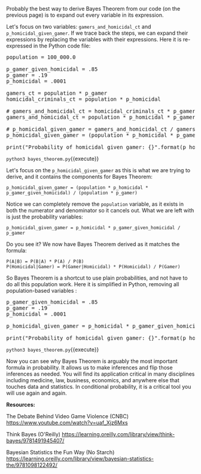 Probably the best way to derive Bayes Theorem from our code (on the previous page) is to expand out every variable in its expression. 

Let's focus on two variables: `gamers_and_homicidal_ct` and `p_homicidal_given_gamer`. If we trace back the steps, we can expand their expressions by replacing the variables with their expressions. Here it is re-expressed in the Python code file: 

<pre class="file" data-filename="bayes_theorem.py" data-target="replace">
population = 100_000.0

p_gamer_given_homicidal = .85
p_gamer = .19
p_homicidal = .0001

gamers_ct = population * p_gamer
homicidal_criminals_ct = population * p_homicidal

# gamers_and_homicidal_ct = homicidal_criminals_ct * p_gamer_given_homicidal
gamers_and_homicidal_ct = population * p_homicidal * p_gamer_given_homicidal

# p_homicidal_given_gamer = gamers_and_homicidal_ct / gamers_ct
p_homicidal_given_gamer = (population * p_homicidal * p_gamer_given_homicidal) / (population * p_gamer)

print("Probability of homicidal given gamer: {}".format(p_homicidal_given_gamer))
</pre>

`python3 bayes_theorem.py`{{execute}}

Let's focus on the `p_homicidal_given_gamer` as this is what we are trying to derive, and it contains the components for Bayes Theorem:

```
p_homicidal_given_gamer = (population * p_homicidal * p_gamer_given_homicidal) / (population * p_gamer)
```

Notice we can completely remove the `population` variable, as it exists in both the numerator and denominator so it cancels out. What we are left with is just the probability variables:

```
p_homicidal_given_gamer = p_homicidal * p_gamer_given_homicidal / p_gamer
```

Do you see it? We now have Bayes Theorem derived as it matches the formula:  

```
P(A|B) = P(B|A) * P(A) / P(B)
P(Homicidal|Gamer) = P(Gamer|Homicidal) * P(Homicidal) / P(Gamer)
```
So Bayes Theorem is a shortcut to use plain probabilities, and not have to do all this population work. Here it is simplified in Python, removing all population-based variables : 

<pre class="file" data-filename="bayes_theorem.py" data-target="replace">
p_gamer_given_homicidal = .85
p_gamer = .19
p_homicidal = .0001

p_homicidal_given_gamer = p_homicidal * p_gamer_given_homicidal / p_gamer

print("Probability of homicidal given gamer: {}".format(p_homicidal_given_gamer))
</pre>

`python3 bayes_theorem.py`{{execute}}


Now you can see why Bayes Theorem is arguably the most important formula in probability. It allows us to make inferences and flip those inferences as needed. You will find its application critical in many disciplines including medicine, law, business, economics, and anywhere else that touches data and statistics. In conditional probability, it is a critical tool you will use again and again. 

**Resources:**

The Debate Behind Video Game Violence (CNBC)
https://www.youtube.com/watch?v=uaf_Xjz6Mxs

Think Bayes (O'Reilly)
https://learning.oreilly.com/library/view/think-bayes/9781491945407/

Bayesian Statistics the Fun Way (No Starch)
https://learning.oreilly.com/library/view/bayesian-statistics-the/9781098122492/
